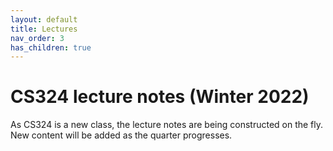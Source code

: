 ```yaml
---
layout: default
title: Lectures
nav_order: 3
has_children: true
---
```


# CS324 lecture notes (Winter 2022)

As CS324 is a new class, the lecture notes are being constructed on the fly.
New content will be added as the quarter progresses.
